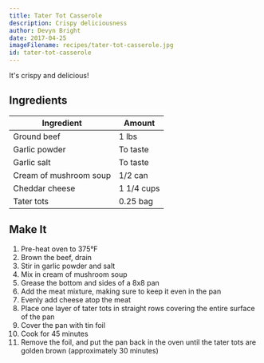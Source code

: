 ```yaml
---
title: Tater Tot Casserole
description: Crispy deliciousness
author: Devyn Bright
date: 2017-04-25
imageFilename: recipes/tater-tot-casserole.jpg
id: tater-tot-casserole
---
```


It's crispy and delicious!

## Ingredients

| Ingredient             | Amount     |
| ---------------------- | ---------- |
| Ground beef            | 1 lbs      |
| Garlic powder          | To taste   |
| Garlic salt            | To taste   |
| Cream of mushroom soup | 1/2 can    |
| Cheddar cheese         | 1 1/4 cups |
| Tater tots             | 0.25 bag   |

## Make It

1. Pre-heat oven to 375°F
1. Brown the beef, drain
1. Stir in garlic powder and salt
1. Mix in cream of mushroom soup
1. Grease the bottom and sides of a 8x8 pan
1. Add the meat mixture, making sure to keep it even in the pan
1. Evenly add cheese atop the meat
1. Place one layer of tater tots in straight rows covering the entire surface of the pan
1. Cover the pan with tin foil
1. Cook for 45 minutes
1. Remove the foil, and put the pan back in the oven until the tater tots are golden brown (approximately 30 minutes)
